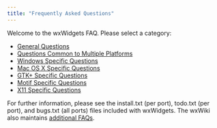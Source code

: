 ```yaml
---
title: "Frequently Asked Questions"
---
```


Welcome to the wxWidgets FAQ. Please select a category:

* [General Questions](/docs/faq/general/)
* [Questions Common to Multiple Platforms](/docs/faq/common/)
* [Windows Specific Questions](/docs/faq/windows/)
* [Mac OS X Specific Questions](/docs/faq/osx/)
* [GTK+ Specific Questions](/docs/faq/gtk/)
* [Motif Specific Questions](/docs/faq/motif/)
* [X11 Specific Questions](/docs/faq/x11/)

For further information, please see the install.txt (per port), todo.txt (per
port), and bugs.txt (all ports) files included with wxWidgets. The wxWiki also
maintains [additional FAQs](http://wiki.wxwidgets.org/WxFAQ).